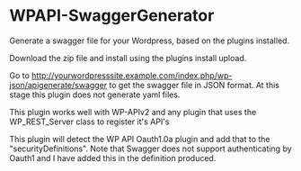 # WPAPI-SwaggerGenerator
Generate a swagger file for your Wordpress, based on the plugins installed.

Download the zip file and install using the plugins install upload.

Go to http://yourwordpresssite.example.com/index.php/wp-json/apigenerate/swagger to get 
the swagger file in JSON format. At this stage this plugin does not generate yaml files.

This plugin works well with WP-APIv2 and any plugin that uses the WP_REST_Server
class to register it's API's

This plugin will detect the WP API Oauth1.0a plugin and add that to the "securityDefinitions". Note that Swagger does not support authenticating by Oauth1 and I have added this in the definition produced.
